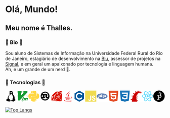 # Olá, Mundo!

## Meu nome é Thalles.

### 👾 Bio 👾

Sou aluno de Sistemas de Informação na Universidade Federal Rural do Rio de Janeiro, estagiário de desenvolvimento na [Blu](https://www.blu.com.br), assessor de projetos na [Signal](https://www.signaljunior.com.br), e em geral um apaixonado por tecnologia e linguagem humana.  
Ah, e um grande de um nerd 😬.

### 📀 Tecnologias 📀

<div id="language-badges" style="display: flex; justify-content: space-between;">
  <div style="max-width: 40px"><img alt="Linux" src="https://github.com/devicons/devicon/blob/master/icons/linux/linux-plain.svg"></div>
  <div style="max-width: 40px"><img alt="Vim" src="https://github.com/devicons/devicon/blob/master/icons/vim/vim-plain.svg"></div>
  <div style="max-width: 40px"><img alt="Python" src="https://github.com/devicons/devicon/blob/master/icons/python/python-plain.svg"></div>
  <div style="max-width: 40px"><img alt="Rust" src="https://github.com/devicons/devicon/blob/master/icons/rust/rust-plain.svg"></div>
  <div style="max-width: 40px"><img alt="Ruby" src="https://github.com/devicons/devicon/blob/master/icons/ruby/ruby-plain.svg"></div>
  <div style="max-width: 40px"><img alt="Java" src="https://github.com/devicons/devicon/blob/master/icons/java/java-plain.svg"></div>
  <div style="max-width: 40px"><img alt="C" src="https://github.com/devicons/devicon/blob/master/icons/c/c-plain.svg"></div>
  <div style="max-width: 40px"><img alt="Javascript" src="https://github.com/devicons/devicon/blob/master/icons/javascript/javascript-plain.svg"></div>
  <div style="max-width: 40px"><img alt="PHP" src="https://github.com/devicons/devicon/blob/master/icons/php/php-plain.svg"></div>
  <div style="max-width: 40px"><img alt="HTML5" src="https://github.com/devicons/devicon/blob/master/icons/html5/html5-plain.svg"></div>
  <div style="max-width: 40px"><img alt="CSS3" src="https://github.com/devicons/devicon/blob/master/icons/css3/css3-plain.svg"></div>
  <div style="max-width: 40px"><img alt="Rails" src="https://github.com/devicons/devicon/blob/master/icons/rails/rails-plain.svg"></div>
  <div style="max-width: 40px"><img alt="React" src="https://github.com/devicons/devicon/blob/master/icons/react/react-original.svg"></div>
  <div style="max-width: 40px"><img alt="Processing" src="https://github.com/devicons/devicon/blob/master/icons/processing/processing-plain.svg"></div>
</div>

[![Top Langs](https://github-readme-stats.vercel.app/api/top-langs/?username=taernsietr)](https://github.com/taernsietr/github-readme-stats)
